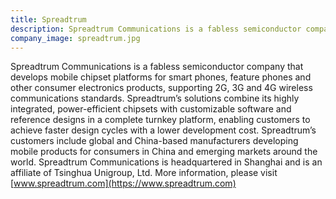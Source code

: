 ```yaml
---
title: Spreadtrum
description: Spreadtrum Communications is a fabless semiconductor company that develops mobile chipset platforms for smart phones.
company_image: spreadtrum.jpg
---
```

Spreadtrum Communications is a fabless semiconductor company that develops mobile chipset platforms for smart phones, feature phones and other consumer electronics products, supporting 2G, 3G and 4G wireless communications standards. Spreadtrum’s solutions combine its highly integrated, power-efficient chipsets with customizable software and reference designs in a complete turnkey platform, enabling customers to achieve faster design cycles with a lower development cost. Spreadtrum’s customers include global and China-based manufacturers developing mobile products for consumers in China and emerging markets around the world. Spreadtrum Communications is headquartered in Shanghai and is an affiliate of Tsinghua Unigroup, Ltd. More information, please visit [www.spreadtrum.com](https://www.spreadtrum.com)
